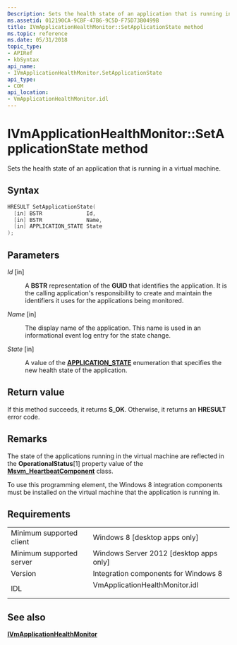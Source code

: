 ```yaml
---
Description: Sets the health state of an application that is running in a virtual machine.
ms.assetid: 012190CA-9CBF-47B6-9C5D-F75D73B0499B
title: IVmApplicationHealthMonitor::SetApplicationState method
ms.topic: reference
ms.date: 05/31/2018
topic_type: 
- APIRef
- kbSyntax
api_name: 
- IVmApplicationHealthMonitor.SetApplicationState
api_type: 
- COM
api_location: 
- VmApplicationHealthMonitor.idl
---
```


# IVmApplicationHealthMonitor::SetApplicationState method

Sets the health state of an application that is running in a virtual machine.

## Syntax


```C++
HRESULT SetApplicationState(
  [in] BSTR              Id,
  [in] BSTR              Name,
  [in] APPLICATION_STATE State
);
```



## Parameters

<dl> <dt>

*Id* \[in\]
</dt> <dd>

A **BSTR** representation of the **GUID** that identifies the application. It is the calling application's responsibility to create and maintain the identifiers it uses for the applications being monitored.

</dd> <dt>

*Name* \[in\]
</dt> <dd>

The display name of the application. This name is used in an informational event log entry for the state change.

</dd> <dt>

*State* \[in\]
</dt> <dd>

A value of the [**APPLICATION\_STATE**](application-state.md) enumeration that specifies the new health state of the application.

</dd> </dl>

## Return value

If this method succeeds, it returns **S\_OK**. Otherwise, it returns an **HRESULT** error code.

## Remarks

The state of the applications running in the virtual machine are reflected in the **OperationalStatus**\[1\] property value of the [**Msvm\_HeartbeatComponent**](msvm-heartbeatcomponent.md) class.

To use this programming element, the Windows 8 integration components must be installed on the virtual machine that the application is running in.

## Requirements



|                                     |                                                                                                           |
|-------------------------------------|-----------------------------------------------------------------------------------------------------------|
| Minimum supported client<br/> | Windows 8 \[desktop apps only\]<br/>                                                                |
| Minimum supported server<br/> | Windows Server 2012 \[desktop apps only\]<br/>                                                      |
| Version<br/>                  | Integration components for Windows 8<br/>                                                           |
| IDL<br/>                      | <dl> <dt>VmApplicationHealthMonitor.idl</dt> </dl> |



## See also

<dl> <dt>

[**IVmApplicationHealthMonitor**](ivmapplicationhealthmonitor.md)
</dt> </dl>

 

 





